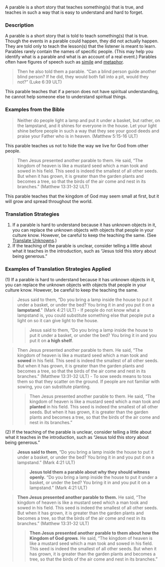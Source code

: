 
A parable is a short story that teaches something(s) that is true, and teaches in such a way that is easy to understand and hard to forget.

### Description

A parable is a short story that is told to teach something(s) that is true. Though the events in a parable could happen, they did not actually happen. They are told only to teach the lesson(s) that the listener is meant to learn. Parables rarely contain the names of specific people. (This may help you identify what is a parable and what is an account of a real event.) Parables often have figures of speech such as [simile](../figs-simile/01.md) and [metaphor](../figs-simile/01.md).
> Then he also told them a parable. “Can a blind person guide another blind person? If he did, they would both fall into a pit, would they not?” (Luke 6:39 ULT)

This parable teaches that if a person does not have spiritual understanding, he cannot help someone else to understand spiritual things.

### Examples from the Bible

> Neither do people light a lamp and put it under a basket, but rather, on the lampstand, and it shines for everyone in the house. Let your light shine before people in such a way that they see your good deeds and praise your Father who is in heaven. (Matthew 5:15-16 ULT)

This parable teaches us not to hide the way we live for God from other people.
> Then Jesus presented another parable to them. He said, “The kingdom of heaven is like a mustard seed which a man took and sowed in his field. This seed is indeed the smallest of all other seeds. But when it has grown, it is greater than the garden plants and becomes a tree, so that the birds of the air come and nest in its branches.” (Matthew 13:31-32 ULT)

This parable teaches that the kingdom of God may seem small at first, but it will grow and spread throughout the world.

### Translation Strategies

1. If a parable is hard to understand because it has unknown objects in it, you can replace the unknown objects with objects that people in your culture know. However, be careful to keep the teaching the same. (See [Translate Unknowns](../translate-unknown/01.md).)
1. If the teaching of the parable is unclear, consider telling a little about what it teaches in the introduction, such as “Jesus told this story about being generous.”

### Examples of Translation Strategies Applied

(1) If a parable is hard to understand because it has unknown objects in it, you can replace the unknown objects with objects that people in your culture know. However, be careful to keep the teaching the same.

> Jesus said to them, “Do you bring a lamp inside the house to put it under a basket, or under the bed? You bring it in and you put it on a **lampstand**.” (Mark 4:21 ULT) - If people do not know what a lampstand is, you could substitute something else that people put a light on so it can give light to the house.  
>> Jesus said to them, “Do you bring a lamp inside the house to put it under a basket, or under the bed? You bring it in and you put it on **a high shelf**.
  
> Then Jesus presented another parable to them. He said, “The kingdom of heaven is like a mustard seed which a man took and **sowed** in his field. This seed is indeed the smallest of all other seeds. But when it has grown, it is greater than the garden plants and becomes a tree, so that the birds of the air come and nest in its branches.” (Matthew 13:31-32 ULT) - To sow seeds means to toss them so that they scatter on the ground. If people are not familiar with sowing, you can substitute planting.  
>> Then Jesus presented another parable to them. He said, “The kingdom of heaven is like a mustard seed which a man took and **planted** in his field. This seed is indeed the smallest of all other seeds. But when it has grown, it is greater than the garden plants and becomes a tree, so that the birds of the air come and nest in its branches.”

(2) If the teaching of the parable is unclear, consider telling a little about what it teaches in the introduction, such as “Jesus told this story about being generous.”

> **Jesus said to them**, “Do you bring a lamp inside the house to put it under a basket, or under the bed? You bring it in and you put it on a lampstand.” (Mark 4:21 ULT)  
>> **Jesus told them a parable about why they should witness openly.** “Do you bring a lamp inside the house to put it under a basket, or under the bed? You bring it in and you put it on a lampstand.” (Mark 4:21 ULT)
  
> **Then Jesus presented another parable to them.** He said, “The kingdom of heaven is like a mustard seed which a man took and sowed in his field. This seed is indeed the smallest of all other seeds. But when it has grown, it is greater than the garden plants and becomes a tree, so that the birds of the air come and nest in its branches.” (Matthew 13:31-32 ULT)  
>> **Then Jesus presented another parable to them about how the Kingdom of God grows**. He said, “The kingdom of heaven is like a mustard seed which a man took and sowed in his field. This seed is indeed the smallest of all other seeds. But when it has grown, it is greater than the garden plants and becomes a tree, so that the birds of the air come and nest in its branches.”


